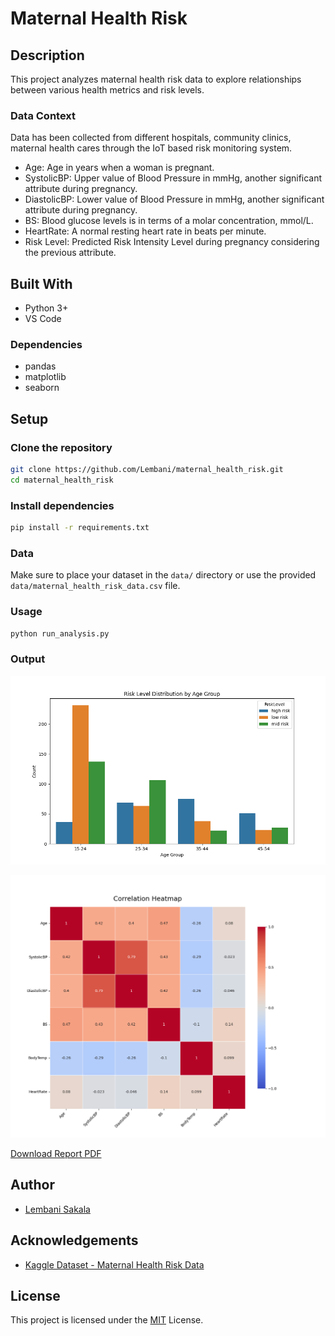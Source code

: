 # Maternal Health Risk

## Description

This project analyzes maternal health risk data to explore relationships between various health metrics and risk levels.

### Data Context

Data has been collected from different hospitals, community clinics, maternal health cares through the IoT based risk monitoring system.

- Age: Age in years when a woman is pregnant.
- SystolicBP: Upper value of Blood Pressure in mmHg, another significant attribute during pregnancy.
- DiastolicBP: Lower value of Blood Pressure in mmHg, another significant attribute during pregnancy.
- BS: Blood glucose levels is in terms of a molar concentration, mmol/L.
- HeartRate: A normal resting heart rate in beats per minute.
- Risk Level: Predicted Risk Intensity Level during pregnancy considering the previous attribute.

## Built With

- Python 3+
- VS Code

### Dependencies

- pandas
- matplotlib
- seaborn

## Setup

### Clone the repository

```sh
git clone https://github.com/Lembani/maternal_health_risk.git
cd maternal_health_risk
```

### Install dependencies

```sh
pip install -r requirements.txt
```

### Data

Make sure to place your dataset in the `data/` directory or use the provided `data/maternal_health_risk_data.csv` file.

### Usage

```sh
python run_analysis.py
```

### Output

![Risk Level Distribution](results/visualizations/risk_level_distribution_by_age_group.png)

![Correlation Heatmap](results/visualizations/correlation_heatmap.png)

[Download Report PDF](results/reports/maternal_health_risk_report.pdf)

## Author

- [Lembani Sakala](https://github.com/Lembani)

## Acknowledgements

- [Kaggle Dataset - Maternal Health Risk Data](https://www.kaggle.com/datasets/csafrit2/maternal-health-risk-data)

## License

This project is licensed under the [MIT](https://github.com/Lembani/maternal_health_risk/blob/main/LICENSE) License.
